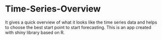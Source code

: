 # Time-Series-Overview
It gives a quick overview of what it looks like the time series data and helps to choose the best start point to start forecasting.
This is an app created with shiny library based on R.
